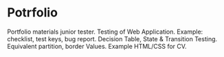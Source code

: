 # Potrfolio
Portfolio materials junior tester.
Testing of Web Application. 
Example: checklist, test keys, bug report.
Decision Table, State & Transition Testing.
Equivalent partition, border Values.
Example HTML/CSS for CV.
